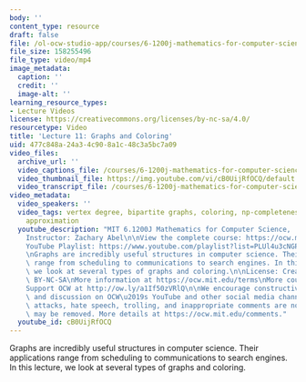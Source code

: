 ```yaml
---
body: ''
content_type: resource
draft: false
file: /ol-ocw-studio-app/courses/6-1200j-mathematics-for-computer-science-spring-2024/61200-sp24-lecture11-2024mar19_360p_16_9.mp4
file_size: 158255496
file_type: video/mp4
image_metadata:
  caption: ''
  credit: ''
  image-alt: ''
learning_resource_types:
- Lecture Videos
license: https://creativecommons.org/licenses/by-nc-sa/4.0/
resourcetype: Video
title: 'Lecture 11: Graphs and Coloring'
uid: 477c848a-24a3-4c90-8a1c-48c3a5bc7a09
video_files:
  archive_url: ''
  video_captions_file: /courses/6-1200j-mathematics-for-computer-science-spring-2024/1ABpYp_SZC5iBfmzB-m_dtdEtIIbeKaUz_transcript.webvtt
  video_thumbnail_file: https://img.youtube.com/vi/cB0UijRfOCQ/default.jpg
  video_transcript_file: /courses/6-1200j-mathematics-for-computer-science-spring-2024/1ABpYp_SZC5iBfmzB-m_dtdEtIIbeKaUz_transcript.pdf
video_metadata:
  video_speakers: ''
  video_tags: vertex degree, bipartite graphs, coloring, np-completeness, induction,
    approximation
  youtube_description: "MIT 6.1200J Mathematics for Computer Science,  Spring 2024\n\
    Instructor: Zachary Abel\n\nView the complete course: https://ocw.mit.edu/courses/6-1200j-mathematics-for-computer-science-spring-2024/\n\
    YouTube Playlist: https://www.youtube.com/playlist?list=PLUl4u3cNGP61VNvICqk2HXJTonnKgAc9d\n\
    \nGraphs are incredibly useful structures in computer science. Their applications\
    \ range from scheduling to communications to search engines. In this lecture,\
    \ we look at several types of graphs and coloring.\n\nLicense: Creative Commons\
    \ BY-NC-SA\nMore information at https://ocw.mit.edu/terms\nMore courses at https://ocw.mit.edu\n\
    Support OCW at http://ow.ly/a1If50zVRlQ\n\nWe encourage constructive comments\
    \ and discussion on OCW\u2019s YouTube and other social media channels. Personal\
    \ attacks, hate speech, trolling, and inappropriate comments are not allowed and\
    \ may be removed. More details at https://ocw.mit.edu/comments."
  youtube_id: cB0UijRfOCQ
---
```

Graphs are incredibly useful structures in computer science. Their applications range from scheduling to communications to search engines. In this lecture, we look at several types of graphs and coloring.